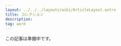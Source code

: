 ```yaml
---
layout: ../../../layouts/wiki/ArticleLayout.astro
title: コレクション
description:
tag: word
---
```


この記事は準備中です。